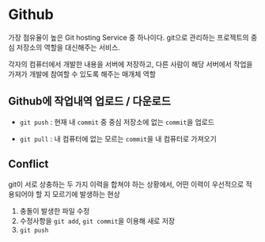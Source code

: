 # Github
가장 점유율이 높은 Git hosting Service 중 하나이다. git으로 관리하는 프로젝트의 중심 저장소의 역할을 대신해주는 서비스. 

각자의 컴퓨터에서 개발한 내용을 서버에 저장하고, 다른 사람이 해당 서버에서 작업을 가져가 개발에 참여할 수 있도록 해주는 매개체 역할


## Github에 작업내역 업로드 / 다운로드
- `git push` : 현재 내 `commit` 중 중심 저장소에 없는 `commit`을 업로드

- `git pull` : 내 컴퓨터에 없는 모르는 `commit`을 내 컴퓨터로 가져오기


## Conflict
git이 서로 상충하는 두 가지 이력을 합쳐야 하는 상황에서, 어떤 이력이 우선적으로 적용되어야 할 지 모르기에 발생하는 현상

1. 충돌이 발생한 파일 수정
2. 수정사항을 `git add`, `git commit`을 이용해 새로 저장
3. `git push`

